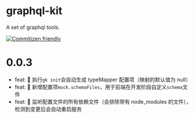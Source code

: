 # graphql-kit

A set of graphql tools.

[![Commitizen friendly](https://img.shields.io/badge/commitizen-friendly-brightgreen.svg)](http://commitizen.github.io/cz-cli/)

# 0.0.3

- feat: 🎸 执行`gk init`会自动生成 typeMapper 配置项（映射的默认值为 null）
- feat: 🎸 新增配置项`mock.schemaFiles`，用于前端在开发阶段自定义`schema`文件
- feat: 🎸 监听配置文件的所有依赖文件（会排除带有 node_modules 的文件），检测到变更后会自动重启服务
